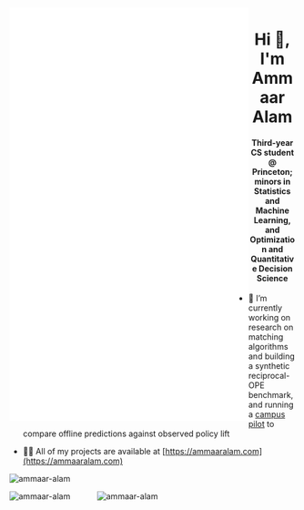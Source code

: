 <img src="./github-metrics.svg" align="left" width="420" alt="Metrics" />

<h1 align="center">Hi 👋, I'm Ammaar Alam</h1>
<h4 align="center">Third-year CS student @ Princeton; minors in Statistics and Machine Learning, and Optimization and Quantitative Decision Science</h3>

- 🔭 I’m currently working on research on matching algorithms and building a synthetic reciprocal-OPE benchmark, and running a [campus pilot](https://match.tigerapps.org) to compare offline predictions against observed policy lift

- 👨‍💻 All of my projects are available at [https://ammaaralam.com](https://ammaaralam.com)

<p>&nbsp;<img align="left" width="350" src="https://github-readme-stats.vercel.app/api?username=ammaar-alam&show_icons=true&locale=en" alt="ammaar-alam" /></p>
<p><img align="right" width="350" src="https://github-readme-streak-stats.herokuapp.com/?user=ammaar-alam&" alt="ammaar-alam" /></p>
<p align="left"> <img src="https://komarev.com/ghpvc/?username=ammaar-alam&label=Profile%20views&color=0e75b6&style=flat" alt="ammaar-alam" /> </p>
